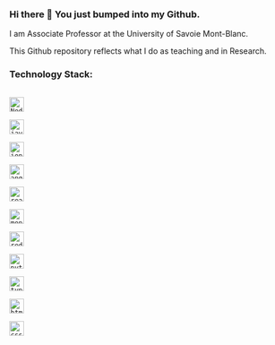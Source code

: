 ### Hi there 👋 You just bumped into my Github. 

I am Associate Professor at the University of Savoie Mont-Blanc.

This Github repository reflects what I do as teaching and in Research.

### Technology Stack:

[<code>
<img alt="Node.js" width="26px" src="https://img.icons8.com/color/240/000000/nodejs.png">
</code>](https://nodejs.org/en/)
[<code>
<img alt="javascript" width="26px" src="https://img.icons8.com/color/240/000000/javascript.png" />
</code>](https://developer.mozilla.org/en-US/docs/Web/JavaScript)
[<code>
<img alt="ionic" width="26px" src="https://img.icons8.com/ios-filled/2x/ionic.png" />
</code>](https://ionicframework.com/)
[<code>
<img alt="angular" width="26px" src="https://cdn.worldvectorlogo.com/logos/angular-icon.svg" />
</code>](https://angular.io/)
[<code> 
<img alt="react" width="26px" src="https://img.icons8.com/color/240/000000/react-native.png" />
</code>](https://reactjs.org/)
[<code> 
<img alt="mongodb" width="26px" src="https://img.icons8.com/color/452/mongodb.png" />
</code>](https://www.mongodb.com/)
[<code> 
<img alt="redis" width="26px" src="https://img.icons8.com/color/452/redis.png" />
</code>](https://redislabs.com/)
[<code>
<img alt="python" width="26px" src="https://img.icons8.com/color/240/000000/python.png">
</code>](https://www.python.org/)
[<code>
<img alt="typescript" width="26px" src="https://img.icons8.com/color/240/000000/typescript.png">
</code>](https://www.typescriptlang.org/)
[<code>
<img alt="html5" width="26px" src="https://img.icons8.com/color/240/000000/html-5.png">
</code>](https://developer.mozilla.org/en-US/docs/Web/HTML)
[<code>
<img alt="css3" width="26px" src="https://img.icons8.com/color/240/000000/css3.png">
</code>](https://developer.mozilla.org/en-US/docs/Web/CSS)


<!--
**mphuget/mphuget** is a ✨ _special_ ✨ repository because its `README.md` (this file) appears on your GitHub profile.

Here are some ideas to get you started:

- 🔭 I’m currently working on ...
- 🌱 I’m currently learning ...
- 👯 I’m looking to collaborate on ...
- 🤔 I’m looking for help with ...
- 💬 Ask me about ...
- 📫 How to reach me: ...
- 😄 Pronouns: ...
- ⚡ Fun fact: ...
-->

